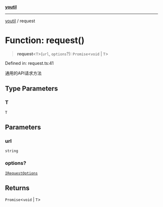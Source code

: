 [**youtil**](../README.md)

***

[youtil](../globals.md) / request

# Function: request()

> **request**\<`T`\>(`url`, `options`?): `Promise`\<`void` \| `T`\>

Defined in: request.ts:41

通用的API请求方法

## Type Parameters

### T

`T`

## Parameters

### url

`string`

### options?

[`IRequestOptions`](../interfaces/IRequestOptions.md)

## Returns

`Promise`\<`void` \| `T`\>
